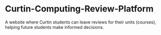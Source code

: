 # Curtin-Computing-Review-Platform
 A website where Curtin students can leave reviews for their units (courses), helping future students make informed decisions.

